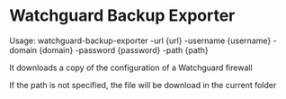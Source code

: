 # Watchguard Backup Exporter

Usage: watchguard-backup-exporter -url {url} -username {username} -domain {domain} -password {password} -path {path}

It downloads a copy of the configuration of a Watchguard firewall

If the path is not specified, the file will be download in the current folder
